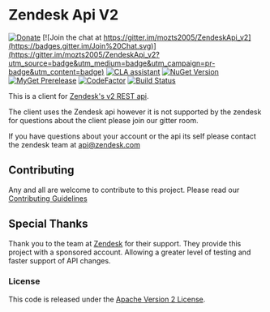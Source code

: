 # Zendesk Api V2

[![Donate](https://img.shields.io/badge/Donate-PayPal-green.svg)](https://www.paypal.com/cgi-bin/webscr?cmd=_donations&business=LRHN43F4DFLU6&lc=US&item_name=Elizabeth%20Schneider&item_number=ZendeskAPI%20support&currency_code=USD&bn=PP%2dDonationsBF%3abtn_donateCC_LG%2egif%3aNonHosted)
[![Join the chat at https://gitter.im/mozts2005/ZendeskApi_v2](https://badges.gitter.im/Join%20Chat.svg)](https://gitter.im/mozts2005/ZendeskApi_v2?utm_source=badge&utm_medium=badge&utm_campaign=pr-badge&utm_content=badge)
[![CLA assistant](https://cla-assistant.io/readme/badge/mozts2005/ZendeskApi_v2)](https://cla-assistant.io/mozts2005/ZendeskApi_v2)
[![NuGet Version](https://img.shields.io/nuget/v/ZendeskApi_v2.svg)](https://www.nuget.org/packages/ZendeskApi_v2/)  
[![MyGet Prerelease](https://img.shields.io/myget/zendeskapi_v2_prerelease/vpre/ZendeskApi_v2.svg?label=MyGet_Prerelease)](https://www.myget.org/feed/zendeskapi_v2_prerelease/package/nuget/ZendeskApi_v2)
[![CodeFactor](https://www.codefactor.io/repository/github/speedygeek/zendeskapi_v2/badge)](https://www.codefactor.io/repository/github/speedygeek/zendeskapi_v2)
[![Build Status](https://speedygeek.visualstudio.com/ZendeskAPI/_apis/build/status/ZendeskApi_v2?branchName=master)](https://speedygeek.visualstudio.com/ZendeskAPI/_build/latest?definitionId=4?branchName=master)

This is a client for [Zendesk's v2 REST api](http://developer.zendesk.com/documentation/rest_api/introduction.html).

The client uses the Zendesk api however it is not supported by the zendesk for questions
about the client please join our gitter room.

If you have questions about your account or the api its self please contact the zendesk team at [api@zendesk.com](mailto:api@zendesk.com)

## Contributing

Any and all are welcome to contribute to this project.
Please read our [Contributing Guidelines](/.github/CONTRIBUTING.md)

## Special Thanks

Thank you to the team at [Zendesk](https://www.zendesk.com/) for their support. They provide this project with a sponsored account. Allowing a greater level of testing and faster support of API changes.

### License

This code is released under the [Apache Version 2 License](LICENSE.md).
